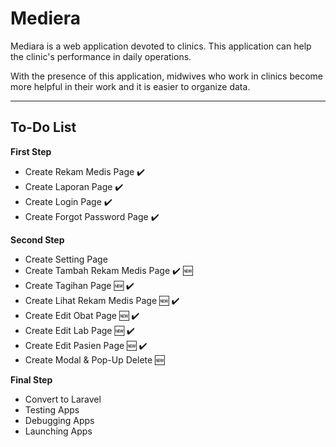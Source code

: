 # Mediera

Mediara is a web application devoted to clinics. This application can help the clinic's performance in daily operations.

With the presence of this application, midwives who work in clinics become more helpful in their work and it is easier to organize data.

***

## To-Do List
**First Step**
- Create Rekam Medis Page :heavy_check_mark:
- Create Laporan Page :heavy_check_mark:
- Create Login Page :heavy_check_mark:
- Create Forgot Password Page :heavy_check_mark:

**Second Step**
- Create Setting Page
- Create Tambah Rekam Medis Page :heavy_check_mark: :new:
- Create Tagihan Page :new: :heavy_check_mark:
- Create Lihat Rekam Medis Page :new: :heavy_check_mark:
- Create Edit Obat Page :new: :heavy_check_mark:
- Create Edit Lab Page :new: :heavy_check_mark:
- Create Edit Pasien Page :new: :heavy_check_mark:
- Create Modal & Pop-Up Delete :new:

**Final Step**
- Convert to Laravel
- Testing Apps
- Debugging Apps
- Launching Apps
